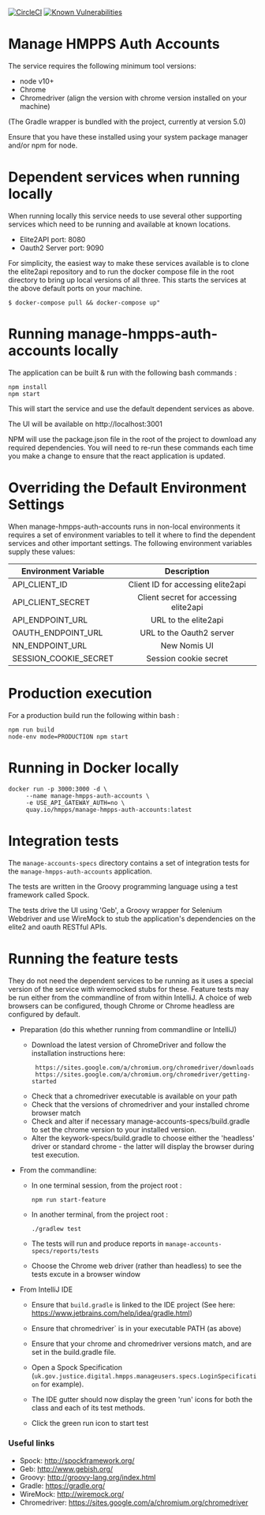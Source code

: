 [![CircleCI](https://circleci.com/gh/ministryofjustice/manage-hmpps-auth-accounts/tree/master.svg?style=svg)](https://circleci.com/gh/ministryofjustice/manage-hmpps-auth-accounts)
[![Known Vulnerabilities](https://snyk.io/test/github/ministryofjustice/manage-hmpps-auth-accounts/badge.svg)](https://snyk.io/test/github/ministryofjustice/manage-hmpps-auth-accounts)

# Manage HMPPS Auth Accounts

The service requires the following minimum tool versions:

- node v10+ 
- Chrome 
- Chromedriver (align the version with chrome version installed on your machine)

(The Gradle wrapper is bundled with the project, currently at version 5.0)

Ensure that you have these installed using your system package manager and/or npm for node. 

# Dependent services when running locally

When running locally this service needs to use several other supporting services which
need to be running and available at known locations.

- Elite2API        port: 8080
- Oauth2 Server    port: 9090

For simplicity, the easiest way to make these services available is to clone the elite2api
repository and to run the docker compose file in the root directory to bring up local 
versions of all three. This starts the services at the above default ports on your
machine.

```
$ docker-compose pull && docker-compose up"  
```

# Running manage-hmpps-auth-accounts locally

The application can be built & run with the following bash commands : 

```
npm install
npm start
```

This will start the service and use the default dependent services as above.

The UI will be available on http://localhost:3001

NPM will use the package.json file in the root of the project to download any required dependencies.
You will need to re-run these commands each time you make a change to ensure that the react application is updated.


# Overriding the Default Environment Settings

When manage-hmpps-auth-accounts runs in non-local environments it requires a set of environment variables to 
tell it where to find the dependent services and other important settings.
The following environment variables supply these values:


| Environment Variable    | Description                                  |
|------------------------ |:--------------------------------------------:|
| API_CLIENT_ID           | Client ID for accessing elite2api            |
| API_CLIENT_SECRET       | Client secret for accessing elite2api        |
| API_ENDPOINT_URL        | URL to the elite2api                         |
| OAUTH_ENDPOINT_URL      | URL to the Oauth2 server                     |
| NN_ENDPOINT_URL         | New Nomis UI                                 |
| SESSION_COOKIE_SECRET   | Session cookie secret                        | 


# Production execution

For a production build run the following within bash :

```
npm run build
node-env mode=PRODUCTION npm start
```

# Running in Docker locally

```
docker run -p 3000:3000 -d \
     --name manage-hmpps-auth-accounts \
     -e USE_API_GATEWAY_AUTH=no \
     quay.io/hmpps/manage-hmpps-auth-accounts:latest
```

# Integration tests

The `manage-accounts-specs` directory contains a set of integration tests for the `manage-hmpps-auth-accounts` application.

The tests are written in the Groovy programming language using a test framework called Spock. 

The tests drive the UI using 'Geb', a Groovy wrapper for Selenium Webdriver and use WireMock to 
stub the application's dependencies on the elite2 and oauth RESTful APIs.

# Running the feature tests

They do not need the dependent services to be running as it uses a special version of the service with wiremocked stubs for these.
Feature tests may be run either from the commandline of from within IntelliJ.
A choice of web browsers can be configured, though Chrome or Chrome headless are configured by default.

* Preparation (do this whether running from commandline or IntelliJ)

   - Download the latest version of ChromeDriver and follow the installation instructions here:
     ```
      https://sites.google.com/a/chromium.org/chromedriver/downloads
      https://sites.google.com/a/chromium.org/chromedriver/getting-started
     ```
   - Check that a chromedriver executable is available on your path
   - Check that the versions of chromedriver and your installed chrome browser match 
   - Check and alter if necessary manage-accounts-specs/build.gradle to set the chrome version to your installed version.
   - Alter the keywork-specs/build.gradle to choose either the 'headless' driver or standard chrome - the latter will display the browser during test execution.

* From the commandline:

   - In one terminal session, from the project root : 

       ```npm run start-feature```

   - In another terminal, from the project root :

       ```./gradlew test```

   - The tests will run and produce reports in `manage-accounts-specs/reports/tests`

   - Choose the Chrome web driver (rather than headless) to see the tests excute in a browser window


* From IntelliJ IDE

  - Ensure that `build.gradle` is linked to the IDE project (See here: https://www.jetbrains.com/help/idea/gradle.html)

  - Ensure that chromedriver` is in your executable PATH (as above)

  - Ensure that your chrome and chromedriver versions match, and are set in the build.gradle file.

  - Open a Spock Specification (`uk.gov.justice.digital.hmpps.manageusers.specs.LoginSpecification` for example). 

  - The IDE gutter should now display the green 'run' icons for both the class and each of its test methods.

  - Click the green run icon to start test


### Useful links

- Spock: http://spockframework.org/
- Geb: http://www.gebish.org/
- Groovy: http://groovy-lang.org/index.html
- Gradle: https://gradle.org/
- WireMock: http://wiremock.org/
- Chromedriver: https://sites.google.com/a/chromium.org/chromedriver

